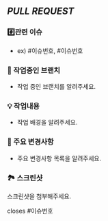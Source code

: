 ## <i>PULL REQUEST</i>

### #️⃣관련 이슈
- ex) #이슈번호, #이슈번호

### 🎋 작업중인 브랜치
- 작업 중인 브랜치를 알려주세요.

### 💡 작업내용
- 작업 배경을 알려주세요.

### 🔑 주요 변경사항
- 주요 변경사항 목록을 알려주세요.

### 🏞 스크린샷
스크린샷을 첨부해주세요.


closes #이슈번호
